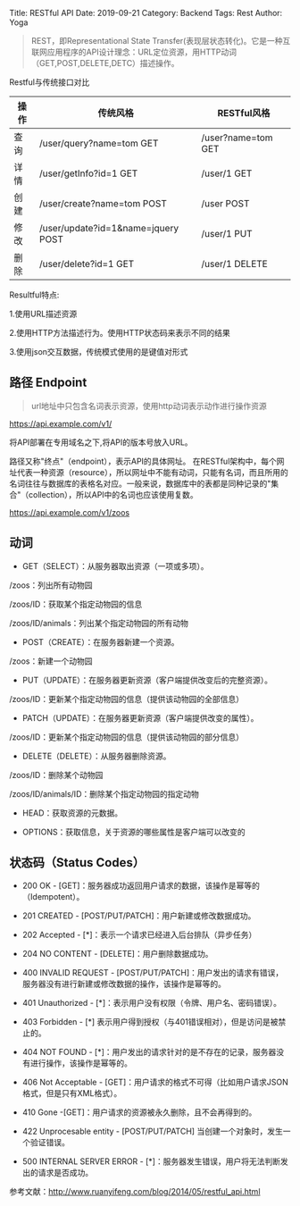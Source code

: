 Title: RESTful API
Date: 2019-09-21
Category: Backend
Tags: Rest
Author: Yoga

> REST，即Representational State Transfer(表现层状态转化)。它是一种互联网应用程序的API设计理念：URL定位资源，用HTTP动词（GET,POST,DELETE,DETC）描述操作。

Restful与传统接口对比

操作 | 传统风格 | RESTful风格
| - | - | - 
查询 | /user/query?name=tom GET | /user?name=tom GET
详情 | /user/getInfo?id=1 GET | /user/1 GET
创建 | /user/create?name=tom POST | /user POST
修改 | /user/update?id=1&name=jquery POST | /user/1 PUT
删除 | /user/delete?id=1 GET | /user/1 DELETE

Resultful特点:

1.使用URL描述资源

2.使用HTTP方法描述行为。使用HTTP状态码来表示不同的结果

3.使用json交互数据，传统模式使用的是键值对形式


## 路径 Endpoint

> url地址中只包含名词表示资源，使用http动词表示动作进行操作资源

https://api.example.com/v1/

将API部署在专用域名之下,将API的版本号放入URL。

路径又称"终点"（endpoint），表示API的具体网址。
在RESTful架构中，每个网址代表一种资源（resource），所以网址中不能有动词，只能有名词，而且所用的名词往往与数据库的表格名对应。一般来说，数据库中的表都是同种记录的"集合"（collection），所以API中的名词也应该使用复数。

https://api.example.com/v1/zoos

## 动词

* GET（SELECT）：从服务器取出资源（一项或多项）。 

/zoos：列出所有动物园

/zoos/ID：获取某个指定动物园的信息

/zoos/ID/animals：列出某个指定动物园的所有动物

* POST（CREATE）：在服务器新建一个资源。

/zoos：新建一个动物园

* PUT（UPDATE）：在服务器更新资源（客户端提供改变后的完整资源）。

/zoos/ID：更新某个指定动物园的信息（提供该动物园的全部信息）

* PATCH（UPDATE）：在服务器更新资源（客户端提供改变的属性）。

/zoos/ID：更新某个指定动物园的信息（提供该动物园的部分信息）

* DELETE（DELETE）：从服务器删除资源。

/zoos/ID：删除某个动物园

/zoos/ID/animals/ID：删除某个指定动物园的指定动物

* HEAD：获取资源的元数据。

* OPTIONS：获取信息，关于资源的哪些属性是客户端可以改变的

## 状态码（Status Codes）

* 200 OK - [GET]：服务器成功返回用户请求的数据，该操作是幂等的（Idempotent）。

* 201 CREATED - [POST/PUT/PATCH]：用户新建或修改数据成功。

* 202 Accepted - [*]：表示一个请求已经进入后台排队（异步任务）

* 204 NO CONTENT - [DELETE]：用户删除数据成功。

* 400 INVALID REQUEST - [POST/PUT/PATCH]：用户发出的请求有错误，服务器没有进行新建或修改数据的操作，该操作是幂等的。

* 401 Unauthorized - [*]：表示用户没有权限（令牌、用户名、密码错误）。

* 403 Forbidden - [*] 表示用户得到授权（与401错误相对），但是访问是被禁止的。

* 404 NOT FOUND - [*]：用户发出的请求针对的是不存在的记录，服务器没有进行操作，该操作是幂等的。

* 406 Not Acceptable - [GET]：用户请求的格式不可得（比如用户请求JSON格式，但是只有XML格式）。

* 410 Gone -[GET]：用户请求的资源被永久删除，且不会再得到的。

* 422 Unprocesable entity - [POST/PUT/PATCH] 当创建一个对象时，发生一个验证错误。

* 500 INTERNAL SERVER ERROR - [*]：服务器发生错误，用户将无法判断发出的请求是否成功。

参考文献：http://www.ruanyifeng.com/blog/2014/05/restful_api.html